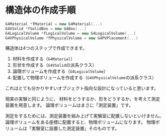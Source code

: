 # 構造体の作成手順

```cpp
G4Material *fMaterial = new G4Material(...)
G4VSolid *fSolidBox = new G4Box(...)
G4LogicalVolume *fLogicalVolume = new G4LogicalVolume(...)
G4VPhysicalVolume *fPhysicalVolume = new G4PVPlacement(...)
```

構造体は4つのステップで作成できます。

1. 材料を作成する（``G4Material``）
2. 形状を作成する（``G4VSolid``の派系クラス）
3. 論理ボリュームを作成する（``G4LogicalVolume``）
4. 配置して物理ボリュームを作成する（``G4VPhysicalVolume``の派系クラス）

これはとても分かりやすいオブジェクト指向な設計になっていると思います。

現実の実験と同じように、
材料をどうするか、形をどうするか、を考えて測定装置を用意します。
論理ボリュームはまさに「測定装置」です。

測定をするためには、測定装置を組み上げて実験室に配置しないといけません。
論理ボリュームをある座標に配置すると、物理ボリュームになります。
物理ボリュームは「実験室に設置した測定装置」そのものです。
